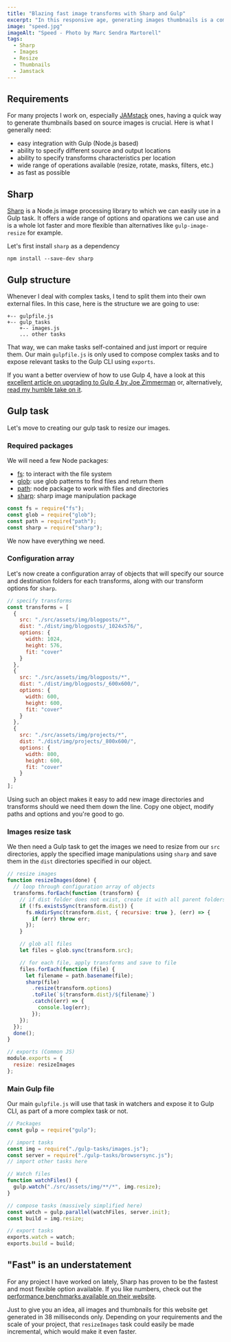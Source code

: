 ```yaml
---
title: "Blazing fast image transforms with Sharp and Gulp"
excerpt: "In this responsive age, generating images thumbnails is a common build step for many applications and websites. It is also quite a resources intensive and time consuming one. By combining Sharp with Gulp, we can build a very fast thumbnails-generation task."
image: "speed.jpg"
imageAlt: "Speed - Photo by Marc Sendra Martorell"
tags:
  - Sharp
  - Images
  - Resize
  - Thumbnails
  - Jamstack
---
```


## Requirements

For many projects I work on, especially [JAMstack](https://jamstack.org/) ones, having a quick way to generate thumbnails based on source images is crucial. Here is what I generally need:

- easy integration with Gulp (Node.js based)
- ability to specify different source and output locations
- ability to specify transforms characteristics per location
- wide range of operations available (resize, rotate, masks, filters, etc.)
- as fast as possible

## Sharp

[Sharp](https://github.com/lovell/sharp) is a Node.js image processing library to which we can easily use in a Gulp task. It offers a wide range of options and oparations we can use and is a whole lot faster and more flexible than alternatives like `gulp-image-resize` for example.

Let's first install `sharp` as a dependency

```
npm install --save-dev sharp
```

## Gulp structure

Whenever I deal with complex tasks, I tend to split them into their own external files. In this case, here is the structure we are going to use:

```text
+-- gulpfile.js
+-- gulp_tasks
    +-- images.js
    ... other tasks
```

That way, we can make tasks self-contained and just import or require them. Our main `gulpfile.js` is only used to compose complex tasks and to expose relevant tasks to the Gulp CLI using `exports`.

If you want a better overview of how to use Gulp 4, have a look at this [excellent article on upgrading to Gulp 4 by Joe Zimmerman](https://www.joezimjs.com/javascript/complete-guide-upgrading-gulp-4/) or, alternatively, [read my humble take on it](https://www.webstoemp.com/blog/switching-to-gulp4/).

## Gulp task

Let's move to creating our gulp task to resize our images.

### Required packages

We will need a few Node packages:

- [fs](https://nodejs.org/api/fs.html): to interact with the file system
- [glob](https://www.npmjs.com/package/glob): use glob patterns to find files and return them
- [path](https://nodejs.org/api/path.html): node package to work with files and directories
- [sharp](https://github.com/lovell/sharp): sharp image manipulation package

```js
const fs = require("fs");
const glob = require("glob");
const path = require("path");
const sharp = require("sharp");
```

We now have everything we need.

### Configuration array

Let's now create a configuration array of objects that will specify our source and destination folders for each transforms, along with our transform options for `sharp`.

```js
// specify transforms
const transforms = [
  {
    src: "./src/assets/img/blogposts/*",
    dist: "./dist/img/blogposts/_1024x576/",
    options: {
      width: 1024,
      height: 576,
      fit: "cover"
    }
  },
  {
    src: "./src/assets/img/blogposts/*",
    dist: "./dist/img/blogposts/_600x600/",
    options: {
      width: 600,
      height: 600,
      fit: "cover"
    }
  },
  {
    src: "./src/assets/img/projects/*",
    dist: "./dist/img/projects/_800x600/",
    options: {
      width: 800,
      height: 600,
      fit: "cover"
    }
  }
];
```

Using such an object makes it easy to add new image directories and transforms should we need them down the line. Copy one object, modify paths and options and you're good to go.

### Images resize task

We then need a Gulp task to get the images we need to resize from our `src` directories, apply the specified image manipulations using `sharp` and save them in the `dist` directories specified in our object.

```js
// resize images
function resizeImages(done) {
  // loop through configuration array of objects
  transforms.forEach(function (transform) {
    // if dist folder does not exist, create it with all parent folders
    if (!fs.existsSync(transform.dist)) {
      fs.mkdirSync(transform.dist, { recursive: true }, (err) => {
        if (err) throw err;
      });
    }

    // glob all files
    let files = glob.sync(transform.src);

    // for each file, apply transforms and save to file
    files.forEach(function (file) {
      let filename = path.basename(file);
      sharp(file)
        .resize(transform.options)
        .toFile(`${transform.dist}/${filename}`)
        .catch((err) => {
          console.log(err);
        });
    });
  });
  done();
}

// exports (Common JS)
module.exports = {
  resize: resizeImages
};
```

### Main Gulp file

Our main `gulpfile.js` will use that task in watchers and expose it to Gulp CLI, as part of a more complex task or not.

```js
// Packages
const gulp = require("gulp");

// import tasks
const img = require("./gulp-tasks/images.js");
const server = require("./gulp-tasks/browsersync.js");
// import other tasks here

// Watch files
function watchFiles() {
  gulp.watch("./src/assets/img/**/*", img.resize);
}

// compose tasks (massively simplified here)
const watch = gulp.parallel(watchFiles, server.init);
const build = img.resize;

// export tasks
exports.watch = watch;
exports.build = build;
```

## "Fast" is an understatement

For any project I have worked on lately, Sharp has proven to be the fastest and most flexible option available. If you like numbers, check out the [performance benchmarks available on their website](https://sharp.pixelplumbing.com/en/stable/performance/).

Just to give you an idea, all images and thumbnails for this website get generated in 38 milliseconds only. Depending on your requirements and the scale of your project, that `resizeImages` task could easily be made incremental, which would make it even faster.
